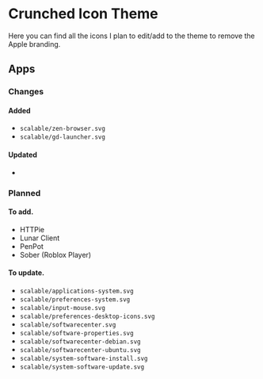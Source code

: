 # Crunched Icon Theme

Here you can find all the icons I plan to edit/add to the theme to remove the Apple branding.

## Apps

### Changes

#### Added

- `scalable/zen-browser.svg`
- `scalable/gd-launcher.svg`

#### Updated

-

### Planned

#### To add.

- HTTPie
- Lunar Client
- PenPot
- Sober (Roblox Player)

#### To update.

- `scalable/applications-system.svg`
- `scalable/preferences-system.svg`
- `scalable/input-mouse.svg`
- `scalable/preferences-desktop-icons.svg`
- `scalable/softwarecenter.svg`
- `scalable/software-properties.svg`
- `scalable/softwarecenter-debian.svg`
- `scalable/softwarecenter-ubuntu.svg`
- `scalable/system-software-install.svg`
- `scalable/system-software-update.svg`
